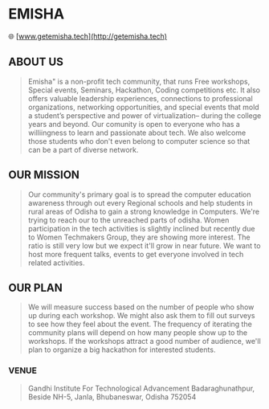 # __EMISHA__
:globe_with_meridians:
[www.getemisha.tech](http://getemisha.tech)  

## __ABOUT US__
> Emisha" is a non-profit tech community, that runs Free workshops, Special events, Seminars, Hackathon, Coding competitions etc. It also offers valuable leadership experiences, connections to professional organizations, networking opportunities, and special events that mold a student’s perspective and power of virtualization– during the college years and beyond. Our comunity is open to everyone who has a williingness to learn and passionate about tech. We also welcome those students who don't even belong to computer science so that can be a part of diverse network. 
## __OUR MISSION__
>Our community's primary goal is to spread the computer education awareness through out every Regional schools and help students in rural areas of Odisha to gain a strong knowledge in Computers. We're trying to reach our to the unreached parts of odisha. Women participation in the tech activities is slightly inclined but recently due to Women Techmakers Group, they are showing more interest. The ratio is still very low but we expect it'll grow in near future. We want to host more frequent talks, events to get everyone involved in tech related activities.
## __OUR PLAN__
> We will measure success based on the number of people who show up during each workshop. We might also ask them to fill out surveys to see how they feel about the event. The frequency of iterating the community plans will depend on how many people show up to the workshops. If the workshops attract a good number of audience, we'll plan to organize a big hackathon for interested students.
### __VENUE__
>Gandhi Institute For Technological Advancement
Badaraghunathpur, Beside NH-5, Janla, Bhubaneswar, Odisha 752054
